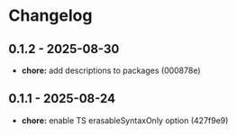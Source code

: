 # Changelog

## 0.1.2 - 2025-08-30

- __chore:__ add descriptions to packages (000878e)

## 0.1.1 - 2025-08-24

- __chore:__ enable TS erasableSyntaxOnly option (427f9e9)
